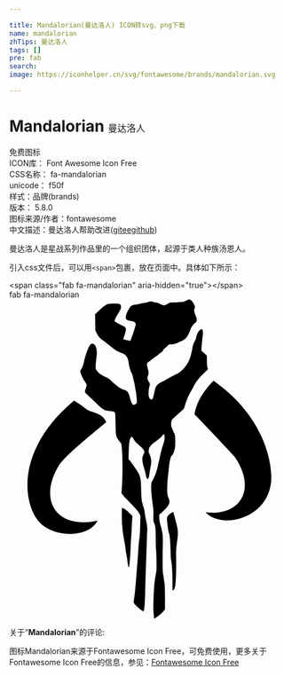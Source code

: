 ```yaml
---

title: Mandalorian(曼达洛人) ICON转svg、png下载
name: mandalorian
zhTips: 曼达洛人
tags: []
pre: fab
search: 
image: https://iconhelper.cn/svg/fontawesome/brands/mandalorian.svg

---
```


# Mandalorian  <small style="font-size: 60%;font-weight: 100">曼达洛人</small>


<div class="detail-page">
<p>
<span><span class="badge-success badge">免费图标</span> </span>
<br/>
<span>
ICON库：
<span class="badge-secondary badge">Font Awesome Icon Free</span> 
</span>
<br/>
<span>
CSS名称：
<span class="badge-secondary badge">fa-mandalorian</span> 
</span>
<br/>
<span>
unicode：
<span class="badge-secondary badge">f50f</span> 
<copy-btn content='f50f' btn-title=""></copy-btn>
<copy-btn :content='String.fromCodePoint(parseInt("f50f", 16))' btn-title="复制U"></copy-btn>
</span><br/><span>样式：<span class="badge-light badge">品牌(brands)</span></span>
<br/>
<span>
版本：
<span class="badge-secondary badge">5.8.0</span> 
</span>
<br/>
<span>图标来源/作者：<span class="badge-light badge">fontawesome</span></span> 
<br/>
<span class="zh-detail">中文描述：<span class="badge-primary badge">曼达洛人</span><span class="help-link"><span>帮助改进</span>(<a href="https://gitee.com/liuwave/icon-helper/edit/master/json/fontawesome/brands/mandalorian.json" target="_blank" rel="noopener noreferrer">gitee</a><a href="https://github.com/liuwave/icon-helper/edit/master/json/fontawesome/brands/mandalorian.json" target="_blank" rel="noopener noreferrer">github</a></span>)</span><br/>
</p>
</div><div class="description description alert alert-light">曼达洛人是星战系列作品里的一个组织团体，起源于类人种族汤恩人。</div>
<div class="alert alert-dark">
  <i class="fab fa-mandalorian fa-xs"></i>
  <i class="fab fa-mandalorian fa-sm"></i>
  <i class="fab fa-mandalorian fa-lg"></i>
  <i class="fab fa-mandalorian fa-2x"></i>
  <i class="fab fa-mandalorian fa-3x"></i>
  <i class="fab fa-mandalorian fa-5x"></i>
  <i class="fab fa-mandalorian fa-7x"></i>
</div>
<div>
  <p>引入css文件后，可以用<code>&lt;span&gt;</code>包裹，放在页面中。具体如下所示：    
  </p>
  <div class="alert alert-primary" style="font-size: 14px">
    &lt;span class="fab fa-mandalorian" aria-hidden="true"&gt;&lt;/span&gt;
    <copy-btn content='<span class="fab fa-mandalorian" aria-hidden="true"></span>'></copy-btn>
  </div>
  <div class="alert alert-secondary">
    <i class="fab fa-mandalorian"
    style="font-size: 24px"
    aria-hidden="true"></i> fab fa-mandalorian
    <copy-btn content="fab fa-mandalorian" btn-title="复制图标名称"></copy-btn>
  </div>
</div>
<div id="svg" class="svg-wrap">
<svg xmlns="http://www.w3.org/2000/svg" viewBox="0 0 448 512"><path d="M232.27 511.89c-1-3.26-1.69-15.83-1.39-24.58.55-15.89 1-24.72 1.4-28.76.64-6.2 2.87-20.72 3.28-21.38.6-1 .4-27.87-.24-33.13-.31-2.58-.63-11.9-.69-20.73-.13-16.47-.53-20.12-2.73-24.76-1.1-2.32-1.23-3.84-1-11.43a92.38 92.38 0 0 0-.34-12.71c-2-13-3.46-27.7-3.25-33.9s.43-7.15 2.06-9.67c3.05-4.71 6.51-14 8.62-23.27 2.26-9.86 3.88-17.18 4.59-20.74a109.54 109.54 0 0 1 4.42-15.05c2.27-6.25 2.49-15.39.37-15.39-.3 0-1.38 1.22-2.41 2.71s-4.76 4.8-8.29 7.36c-8.37 6.08-11.7 9.39-12.66 12.58s-1 7.23-.16 7.76c.34.21 1.29 2.4 2.11 4.88a28.83 28.83 0 0 1 .72 15.36c-.39 1.77-1 5.47-1.46 8.23s-1 6.46-1.25 8.22a9.85 9.85 0 0 1-1.55 4.26c-1 1-1.14.91-2.05-.53a14.87 14.87 0 0 1-1.44-4.75c-.25-1.74-1.63-7.11-3.08-11.93-3.28-10.9-3.52-16.15-1-21a14.24 14.24 0 0 0 1.67-4.61c0-2.39-2.2-5.32-7.41-9.89-7-6.18-8.63-7.92-10.23-11.3-1.71-3.6-3.06-4.06-4.54-1.54-1.78 3-2.6 9.11-3 22l-.34 12.19 2 2.25c3.21 3.7 12.07 16.45 13.78 19.83 3.41 6.74 4.34 11.69 4.41 23.56s.95 22.75 2 24.71c.36.66.51 1.35.34 1.52s.41 2.09 1.29 4.27a38.14 38.14 0 0 1 2.06 9 91 91 0 0 0 1.71 10.37c2.23 9.56 2.77 14.08 2.39 20.14-.2 3.27-.53 11.07-.73 17.32-1.31 41.76-1.85 58-2 61.21-.12 2-.39 11.51-.6 21.07-.36 16.3-1.3 27.37-2.42 28.65-.64.73-8.07-4.91-12.52-9.49-3.75-3.87-4-4.79-2.83-9.95.7-3 2.26-18.29 3.33-32.62.36-4.78.81-10.5 1-12.71.83-9.37 1.66-20.35 2.61-34.78.56-8.46 1.33-16.44 1.72-17.73s.89-9.89 1.13-19.11l.43-16.77-2.26-4.3c-1.72-3.28-4.87-6.94-13.22-15.34-6-6.07-11.84-12.3-12.91-13.85l-1.95-2.81.75-10.9c1.09-15.71 1.1-48.57 0-59.06l-.89-8.7-3.28-4.52c-5.86-8.08-5.8-7.75-6.22-33.27-.1-6.07-.38-11.5-.63-12.06-.83-1.87-3.05-2.66-8.54-3.05-8.86-.62-11-1.9-23.85-14.55-6.15-6-12.34-12-13.75-13.19-2.81-2.42-2.79-2-.56-9.63l1.35-4.65-1.69-3a32.22 32.22 0 0 0-2.59-4.07c-1.33-1.51-5.5-10.89-6-13.49a4.24 4.24 0 0 1 .87-3.9c2.23-2.86 3.4-5.68 4.45-10.73 2.33-11.19 7.74-26.09 10.6-29.22 3.18-3.47 7.7-1 9.41 5 1.34 4.79 1.37 9.79.1 18.55a101.2 101.2 0 0 0-1 11.11c0 4 .19 4.69 2.25 7.39 3.33 4.37 7.73 7.41 15.2 10.52a18.67 18.67 0 0 1 4.72 2.85c11.17 10.72 18.62 16.18 22.95 16.85 5.18.8 8 4.54 10 13.39 1.31 5.65 4 11.14 5.46 11.14a9.38 9.38 0 0 0 3.33-1.39c2-1.22 2.25-1.73 2.25-4.18a132.88 132.88 0 0 0-2-17.84c-.37-1.66-.78-4.06-.93-5.35s-.61-3.85-1-5.69c-2.55-11.16-3.65-15.46-4.1-16-1.55-2-4.08-10.2-4.93-15.92-1.64-11.11-4-14.23-12.91-17.39A43.15 43.15 0 0 1 165.24 78c-1.15-1-4-3.22-6.35-5.06s-4.41-3.53-4.6-3.76a22.7 22.7 0 0 0-2.69-2c-6.24-4.22-8.84-7-11.26-12l-2.44-5-.22-13-.22-13 6.91-6.55c3.95-3.75 8.48-7.35 10.59-8.43 3.31-1.69 4.45-1.89 11.37-2 8.53-.19 10.12 0 11.66 1.56s1.36 6.4-.29 8.5a6.66 6.66 0 0 0-1.34 2.32c0 .58-2.61 4.91-5.42 9a30.39 30.39 0 0 0-2.37 6.82c20.44 13.39 21.55 3.77 14.07 29L194 66.92c3.11-8.66 6.47-17.26 8.61-26.22.29-7.63-12-4.19-15.4-8.68-2.33-5.93 3.13-14.18 6.06-19.2 1.6-2.34 6.62-4.7 8.82-4.15.88.22 4.16-.35 7.37-1.28a45.3 45.3 0 0 1 7.55-1.68 29.57 29.57 0 0 0 6-1.29c3.65-1.11 4.5-1.17 6.35-.4a29.54 29.54 0 0 0 5.82 1.36 18.18 18.18 0 0 1 6 1.91 22.67 22.67 0 0 0 5 2.17c2.51.68 3 .57 7.05-1.67l4.35-2.4L268.32 5c10.44-.4 10.81-.47 15.26-2.68L288.16 0l2.46 1.43c1.76 1 3.14 2.73 4.85 6 2.36 4.51 2.38 4.58 1.37 7.37-.88 2.44-.89 3.3-.1 6.39a35.76 35.76 0 0 0 2.1 5.91 13.55 13.55 0 0 1 1.31 4c.31 4.33 0 5.3-2.41 6.92-2.17 1.47-7 7.91-7 9.34a14.77 14.77 0 0 1-1.07 3c-5 11.51-6.76 13.56-14.26 17-9.2 4.2-12.3 5.19-16.21 5.19-3.1 0-4 .25-4.54 1.26a18.33 18.33 0 0 1-4.09 3.71 13.62 13.62 0 0 0-4.38 4.78 5.89 5.89 0 0 1-2.49 2.91 6.88 6.88 0 0 0-2.45 1.71 67.62 67.62 0 0 1-7 5.38c-3.33 2.34-6.87 5-7.87 6A7.27 7.27 0 0 1 224 100a5.76 5.76 0 0 0-2.13 1.65c-1.31 1.39-1.49 2.11-1.14 4.6a36.45 36.45 0 0 0 1.42 5.88c1.32 3.8 1.31 7.86 0 10.57s-.89 6.65 1.35 9.59c2 2.63 2.16 4.56.71 8.84a33.45 33.45 0 0 0-1.06 8.91c0 4.88.22 6.28 1.46 8.38s1.82 2.48 3.24 2.32c2-.23 2.3-1.05 4.71-12.12 2.18-10 3.71-11.92 13.76-17.08 2.94-1.51 7.46-4 10-5.44s6.79-3.69 9.37-4.91a40.09 40.09 0 0 0 15.22-11.67c7.11-8.79 10-16.22 12.85-33.3a18.37 18.37 0 0 1 2.86-7.73 20.39 20.39 0 0 0 2.89-7.31c1-5.3 2.85-9.08 5.58-11.51 4.7-4.18 6-1.09 4.59 10.87-.46 3.86-1.1 10.33-1.44 14.38l-.61 7.36 4.45 4.09 4.45 4.09.11 8.42c.06 4.63.47 9.53.92 10.89l.82 2.47-6.43 6.28c-8.54 8.33-12.88 13.93-16.76 21.61-1.77 3.49-3.74 7.11-4.38 8-2.18 3.11-6.46 13-8.76 20.26l-2.29 7.22-7 6.49c-3.83 3.57-8 7.25-9.17 8.17-3.05 2.32-4.26 5.15-4.26 10a14.62 14.62 0 0 0 1.59 7.26 42 42 0 0 1 2.09 4.83 9.28 9.28 0 0 0 1.57 2.89c1.4 1.59 1.92 16.12.83 23.22-.68 4.48-3.63 12-4.7 12-1.79 0-4.06 9.27-5.07 20.74-.18 2-.62 5.94-1 8.7s-1 10-1.35 16.05c-.77 12.22-.19 18.77 2 23.15 3.41 6.69.52 12.69-11 22.84l-4 3.49.07 5.19a40.81 40.81 0 0 0 1.14 8.87c4.61 16 4.73 16.92 4.38 37.13-.46 26.4-.26 40.27.63 44.15a61.31 61.31 0 0 1 1.08 7c.17 2 .66 5.33 1.08 7.36.47 2.26.78 11 .79 22.74v19.06l-1.81 2.63c-2.71 3.91-15.11 13.54-15.49 12.29zm29.53-45.11c-.18-.3-.33-6.87-.33-14.59 0-14.06-.89-27.54-2.26-34.45-.4-2-.81-9.7-.9-17.06-.15-11.93-1.4-24.37-2.64-26.38-.66-1.07-3-17.66-3-21.3 0-4.23 1-6 5.28-9.13s4.86-3.14 5.48-.72c.28 1.1 1.45 5.62 2.6 10 3.93 15.12 4.14 16.27 4.05 21.74-.1 5.78-.13 6.13-1.74 17.73-1 7.07-1.17 12.39-1 28.43.17 19.4-.64 35.73-2 41.27-.71 2.78-2.8 5.48-3.43 4.43zm-71-37.58a101 101 0 0 1-1.73-10.79 100.5 100.5 0 0 0-1.73-10.79 37.53 37.53 0 0 1-1-6.49c-.31-3.19-.91-7.46-1.33-9.48-1-4.79-3.35-19.35-3.42-21.07 0-.74-.34-4.05-.7-7.36-.67-6.21-.84-27.67-.22-28.29 1-1 6.63 2.76 11.33 7.43l5.28 5.25-.45 6.47c-.25 3.56-.6 10.23-.78 14.83s-.49 9.87-.67 11.71-.61 9.36-.94 16.72c-.79 17.41-1.94 31.29-2.65 32a.62.62 0 0 1-1-.14zm-87.18-266.59c21.07 12.79 17.84 14.15 28.49 17.66 13 4.29 18.87 7.13 23.15 16.87C111.6 233.28 86.25 255 78.55 268c-31 52-6 101.59 62.75 87.21-14.18 29.23-78 28.63-98.68-4.9-24.68-39.95-22.09-118.3 61-187.66zm210.79 179c56.66 6.88 82.32-37.74 46.54-89.23 0 0-26.87-29.34-64.28-68 3-15.45 9.49-32.12 30.57-53.82 89.2 63.51 92 141.61 92.46 149.36 4.3 70.64-78.7 91.18-105.29 61.71z"/></svg>
</div>
<detail full-name='fa-mandalorian'></detail>
<div class="icon-detail__container">
<p>关于“<b>Mandalorian</b>”的评论:</p>
</div>
<Vssue title="关于“Mandalorian”的评论" />    
<div><p>图标Mandalorian来源于Fontawesome Icon Free，可免费使用，更多关于  Fontawesome Icon Free的信息，参见：<a target="_blank" href="https://iconhelper.cn/fontawesome.html">Fontawesome Icon Free</a>
</p></div>
